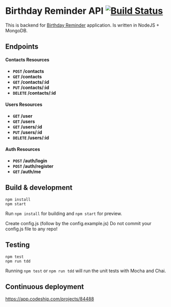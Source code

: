 # Birthday Reminder API [![Build Status](https://travis-ci.org/Budmore/Contacts-Manager-NodeJS.svg?branch=master)](https://travis-ci.org/Budmore/Contacts-Manager-NodeJS)

This is backend for [Birthday Reminder] application. Is written in NodeJS + MongoDB.


[Birthday Reminder]:https://github.com/Budmore/Contacts-Manager-Client


## Endpoints

#### Contacts Resources

- **<code>POST</code> /contacts**
- **<code>GET</code> /contacts**
- **<code>GET</code> /contacts/:id**
- **<code>PUT</code> /contacts/:id**
- **<code>DELETE</code> /contacts/:id**

#### Users Resources

- **<code>GET</code> /user**
- **<code>GET</code> /users**
- **<code>GET</code> /users/:id**
- **<code>PUT</code> /users/:id**
- **<code>DELETE</code> /users/:id**

#### Auth Resources

- **<code>POST</code> /auth/login**
- **<code>POST</code> /auth/register**
- **<code>GET</code> /auth/me**



## Build & development

```
npm install
npm start

```

Run `npm install` for building and `npm start` for preview.

Create config.js (follow by the config.example.js)
Do not commit your config.js file to any repo!



## Testing
```
npm test
npm run tdd

```

Running `npm test` or `npm run tdd` will run the unit tests with Mocha and Chai.


## Continuous deployment
https://app.codeship.com/projects/84488
